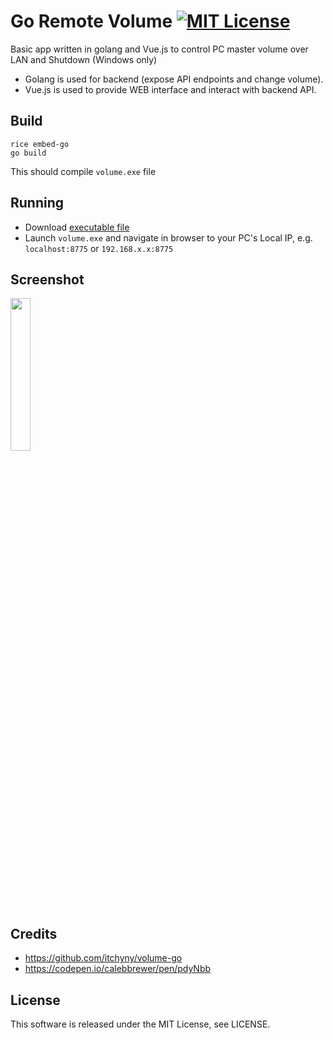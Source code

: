 # Go Remote Volume [![MIT License](http://img.shields.io/badge/license-MIT-blue.svg)](https://github.com/canthis/go-remote-volume/blob/master/LICENSE)
Basic app written in golang and Vue.js to control PC master volume over LAN and Shutdown (Windows only)

- Golang is used for backend (expose API endpoints and change volume).
- Vue.js is used to provide WEB interface and interact with backend API.

## Build
```
rice embed-go
go build
```
This should compile ```volume.exe``` file

## Running
- Download [executable file](https://github.com/canthis/go-remote-volume/releases/download/v0.1beta/volume.exe)
- Launch ```volume.exe``` and navigate in browser to your PC's Local IP, e.g. ```localhost:8775``` or ```192.168.x.x:8775```


## Screenshot
<p>
<img src="https://dev.canthis.lv/storage/app/media/Screenshots/go-remote-volume-chrome-android.jpg" width="25%" height="25%" />
</p>

## Credits
- https://github.com/itchyny/volume-go
- https://codepen.io/calebbrewer/pen/pdyNbb

## License
This software is released under the MIT License, see LICENSE.

